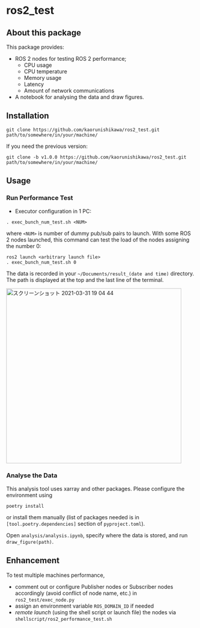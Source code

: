 # ros2_test

## About this package

This package provides:

- ROS 2 nodes for testing ROS 2 performance;
  - CPU usage
  - CPU temperature
  - Memory usage
  - Latency
  - Amount of network communications
- A notebook for analysing the data and draw figures.

## Installation

```shell
git clone https://github.com/kaorunishikawa/ros2_test.git path/to/somewhere/in/your/machine/
```

If you need the previous version:

```shell
git clone -b v1.0.0 https://github.com/kaorunishikawa/ros2_test.git path/to/somewhere/in/your/machine/
```

## Usage

### Run Performance Test

- Executor configuration in 1 PC:

```shell
. exec_bunch_num_test.sh <NUM>
```

where `<NUM>` is number of dummy pub/sub pairs to launch. With some ROS 2 nodes launched, this command can test the load of the nodes assigning the number 0:

```shell
ros2 launch <arbitrary launch file>
. exec_bunch_num_test.sh 0
```

The data is recorded in your `~/Documents/result_(date and time)` directory. The path is displayed at the top and the last line of the terminal.

<img width="466" alt="スクリーンショット 2021-03-31 19 04 44" src="https://user-images.githubusercontent.com/68896036/113128074-625b7080-9254-11eb-890f-b1ddfa6c06cc.png">

### Analyse the Data

This analysis tool uses xarray and other packages. Please configure the environment using

```shell
poetry install
```

or install them manually (list of packages needed is in `[tool.poetry.dependencies]` section of `pyproject.toml`).

Open `analysis/analysis.ipynb`, specify where the data is stored, and run `draw_figure(path)`.

## Enhancement

To test multiple machines performance, 

- comment out or configure Publisher nodes or Subscriber nodes accordingly (avoid conflict of node name, etc.) in `ros2_test/exec_node.py`
- assign an environment variable `ROS_DOMAIN_ID` if needed
- *remote launch* (using the shell script or launch file) the nodes via `shellscript/ros2_performance_test.sh`
